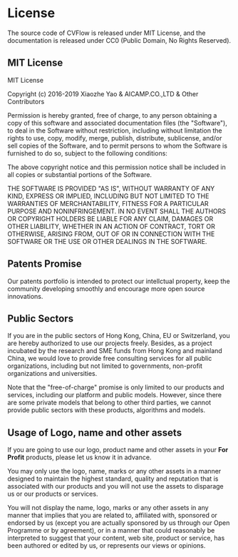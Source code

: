 # License

The source code of CVFlow is released under MIT License, and the documentation is released under CC0 (Public Domain, No Rights Reserved).

## MIT License

MIT License

Copyright (c) 2016-2019 Xiaozhe Yao & AICAMP.CO.,LTD & Other Contributors

Permission is hereby granted, free of charge, to any person obtaining a copy
of this software and associated documentation files (the "Software"), to deal
in the Software without restriction, including without limitation the rights
to use, copy, modify, merge, publish, distribute, sublicense, and/or sell
copies of the Software, and to permit persons to whom the Software is
furnished to do so, subject to the following conditions:

The above copyright notice and this permission notice shall be included in all
copies or substantial portions of the Software.

THE SOFTWARE IS PROVIDED "AS IS", WITHOUT WARRANTY OF ANY KIND, EXPRESS OR
IMPLIED, INCLUDING BUT NOT LIMITED TO THE WARRANTIES OF MERCHANTABILITY,
FITNESS FOR A PARTICULAR PURPOSE AND NONINFRINGEMENT. IN NO EVENT SHALL THE
AUTHORS OR COPYRIGHT HOLDERS BE LIABLE FOR ANY CLAIM, DAMAGES OR OTHER
LIABILITY, WHETHER IN AN ACTION OF CONTRACT, TORT OR OTHERWISE, ARISING FROM,
OUT OF OR IN CONNECTION WITH THE SOFTWARE OR THE USE OR OTHER DEALINGS IN THE
SOFTWARE.

## Patents Promise

Our patents portfolio is intended to protect our intellctual property, keep the community developing smoothly and encourage more open source innovations.

## Public Sectors

If you are in the public sectors of Hong Kong, China, EU or Switzerland, you are hereby authorized to use our projects freely. Besides, as a project incubated by the research and SME funds from Hong Kong and mainland China, we would love to provide free consulting services for all public organizations, including but not limited to governments, non-profit organizations and universities.

Note that the "free-of-charge" promise is only limited to our products and services, including our platform and public models. However, since there are some private models that belong to other third parties, we cannot provide public sectors with these products, algorithms and models.

## Usage of Logo, name and other assets

If you are going to use our logo, product name and other assets in your **For Profit** products, please let us know it in advance. 

You may only use the logo, name, marks or any other assets in a manner designed to maintain the highest standard, quality and reputation that is associated with our products and you will not use the assets to disparage us or our products or services.

You will not display the name, logo, marks or any other assets in any manner that implies that you are related to, affiliated with, sponsored or endorsed by us (except you are actually sponsored by us through our Open Programme or by agreement), or in a manner that could reasonably be interpreted to suggest that your content, web site, product or service, has been authored or edited by us, or represents our views or opinions.

